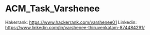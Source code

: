 # ACM_Task_Varshenee
Hakerrank: https://www.hackerrank.com/varshenee01
Linkedin: https://www.linkedin.com/in/varshenee-thiruvenkatam-874484291/
